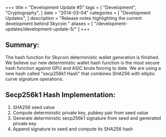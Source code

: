+++
title = "Development Update #5"
tags = [
    "Development",
    "Cryptography",
]
date = "2014-03-04"
categories = [
    "Development Updates",
]
description = "Release notes highlighting the current development behind Skycoin  "
aliases = [
	"/development-updates/development-update-5/"
]
+++

## Summary:

The hash function for Skycoin deterministic wallet generation is finished. We believe our new deterministic wallet hash function is the most secure hash function against GPU and ASIC brute forcing to date. We are using a new hash called "secp256k1 Hash" that combines SHA256 with elliptic curve signature operations.

## Secp256k1 Hash Implementation:

1) SHA256 seed value
2) Compute deterministic private key, pubkey pair from seed value
3) Generate deterministic secp256k1 signature from seed and generated private key
3) Append signature to seed and compute its SHA256 hash

